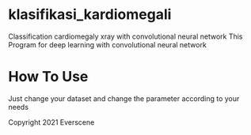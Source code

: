 # klasifikasi_kardiomegali
Classification cardiomegaly xray with convolutional neural network 
This Program for deep learning with convolutional neural network

# How To Use
Just change your dataset and change the parameter according to your needs

Copyright 2021 Everscene
